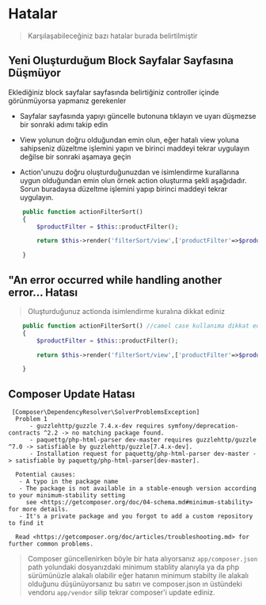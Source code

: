 # Hatalar

>Karşılaşabileceğiniz bazı hatalar burada belirtilmiştir


## Yeni Oluşturduğum Block Sayfalar Sayfasına Düşmüyor

Eklediğiniz block sayfalar sayfasında belirtiğiniz controller içinde görünmüyorsa yapmanız gerekenler

* Sayfalar sayfasında yapıyı güncelle butonuna tıklayın ve uyarı düşmezse bir sonraki adımı takip edin

* View yolunun doğru olduğundan emin olun, eğer hatalı view yoluna sahipseniz düzeltme işlemini yapın ve birinci maddeyi tekrar uygulayın değilse bir sonraki aşamaya geçin

* Action'unuzu doğru oluşturduğunuzdan ve isimlendirme kurallarına uygun olduğundan emin olun örnek action oluşturma şekli aşağıdadır. Sorun buradaysa düzeltme işlemini yapıp birinci maddeyi tekrar uygulayın.

```php
    public function actionFilterSort()
    {
        $productFilter = $this::productFilter();

        return $this->render('filterSort/view',['productFilter'=>$productFilter]);

    }

```

## "An error occurred while handling another error... Hatası

> Oluşturduğunuz actionda isimlendirme kuralına dikkat ediniz

```php
    public function actionFilterSort() //camel case kullanıma dikkat ediniz
    {
        $productFilter = $this::productFilter();

        return $this->render('filterSort/view',['productFilter'=>$productFilter]);

    }

```

## Composer Update Hatası

```
 [Composer\DependencyResolver\SolverProblemsException]                                                                       
  Problem 1                                                                                                                   
      - guzzlehttp/guzzle 7.4.x-dev requires symfony/deprecation-contracts ^2.2 -> no matching package found.                 
      - paquettg/php-html-parser dev-master requires guzzlehttp/guzzle ^7.0 -> satisfiable by guzzlehttp/guzzle[7.4.x-dev].   
      - Installation request for paquettg/php-html-parser dev-master -> satisfiable by paquettg/php-html-parser[dev-master].  
                                                                                                                              
  Potential causes:                                                                                                           
   - A typo in the package name                                                                                               
   - The package is not available in a stable-enough version according to your minimum-stability setting                      
     see <https://getcomposer.org/doc/04-schema.md#minimum-stability> for more details.                                       
   - It's a private package and you forgot to add a custom repository to find it                                              
                                                                                                                              
  Read <https://getcomposer.org/doc/articles/troubleshooting.md> for further common problems.                                 
```

>Composer güncellenirken böyle bir hata alıyorsanız `app/composer.json` path yolundaki dosyanızdaki minimum stablity alanıyla ya da php sürümünüzle alakalı olabilir eğer hatanın minimum stabilty ile alakalı olduğunu düşünüyorsanız bu satırı ve composer.json ın üstündeki vendoru `app/vendor` silip tekrar composer'i update ediniz.